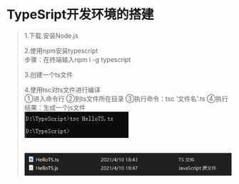 # TypeSript开发环境的搭建

>1.下载.安装Node.js
>
>2.使用npm安装typescript<br>步骤：在终端输入npm i -g typescript
>
>3.创建一个ts文件
>
>4.使用tsc对ts文件进行编译<br>①进入命令行	②到ts文件所在目录	③执行命令：tsc '文件名'.ts	④执行结果：生成一个js文件<br>![image-20210410184932668](image-20210410184932668.png)
>
><br>![image-20210410185005747](image-20210410185005747.png)

